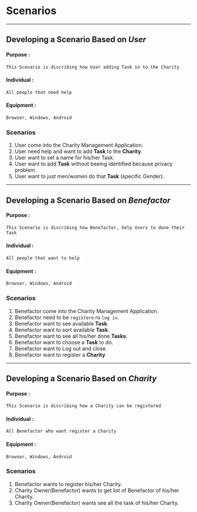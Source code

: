 # Scenarios

---

## Developing a Scenario Based on ***User***

#### Purpose :

`This Scenario is discribing how User adding Task in to the Charity`

#### Individual :

`All people that need help`

#### Equipment :

`Browser, Windows, Android`

### Scenarios

1. User come into the Charity Management Application.
2. User need help and want to add **Task** to the **Charity**.
3. User want to set a name for his/her Task.   
3. User want to add **Task** without beeing identified because privacy problem.
4. User want to just men/women do that **Task** (specific Gender).

---

## Developing a Scenario Based on ***Benefactor***

#### Purpose :

`This Scenario is discribing how Benefactor, help Users to done their Task`

#### Individual :

`All people that want to help`

#### Equipment :

`Browser, Windows, Android`

### Scenarios

1. Benefactor come into the Charity Management Application.
2. Benefactor need to be `registere` ro `log in`.
3. Benefactor want to see available **Task**.
4. Benefactor want to sort available **Task**.
5. Benefactor want to see all his/her done **Tasks**.
6. Benefactor want to choose a **Task** to do.
7. Benefactor want to Log out and close.
8. Benefactor want to register a **Charity**

---
## Developing a Scenario Based on ***Charity***

#### Purpose :

`This Scenario is discribing how a Charity can be registered`

#### Individual :

`All Benefactor who want register a Charity`

#### Equipment :

`Browser, Windows, Android`

### Scenarios

1. Benefactor wants to register his/her Charity.
2. Charity Owner(Benefactor) wants to get list of Benefactor of his/her Charity.
3. Charity Owner(Benefactor) wants see all the task of his/her Charity.

